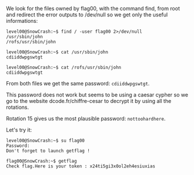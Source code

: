 We look for the files owned by flag00, with the command find, from root and redirect the error outputs to /dev/null so we get only the useful informations:

```
level00@SnowCrash:~$ find / -user flag00 2>/dev/null
/usr/sbin/john
/rofs/usr/sbin/john

level00@SnowCrash:~$ cat /usr/sbin/john
cdiiddwpgswtgt

level00@SnowCrash:~$ cat /rofs/usr/sbin/john
cdiiddwpgswtgt
```

From both files we get the same password: `cdiiddwpgswtgt`.

This password does not work but seems to be using a caesar cypher so we go to the website dcode.fr/chiffre-cesar to decrypt it by using all the rotations.

Rotation 15 gives us the most plausible password: `nottoohardhere`.

Let's try it:

```
level00@SnowCrash:~$ su flag00
Password:
Don't forget to launch getflag !

flag00@SnowCrash:~$ getflag
Check flag.Here is your token : x24ti5gi3x0ol2eh4esiuxias
```

